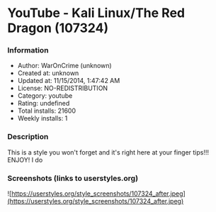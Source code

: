# YouTube - Kali Linux/The Red Dragon (107324)

### Information
- Author: WarOnCrime (unknown)
- Created at: unknown
- Updated at: 11/15/2014, 1:47:42 AM
- License: NO-REDISTRIBUTION
- Category: youtube
- Rating: undefined
- Total installs: 21600
- Weekly installs: 1


### Description
This is a style you won't forget and it's right here at your finger tips!!! ENJOY! I do


### Screenshots (links to userstyles.org)
![https://userstyles.org/style_screenshots/107324_after.jpeg](https://userstyles.org/style_screenshots/107324_after.jpeg)


